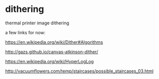 # dithering
thermal printer image dithering 

a few links for now:

https://en.wikipedia.org/wiki/Dither#Algorithms

http://gazs.github.io/canvas-atkinson-dither/

https://en.wikipedia.org/wiki/HyperLogLog

http://vacuumflowers.com/temp/staircases/possible_staircases_03.html
